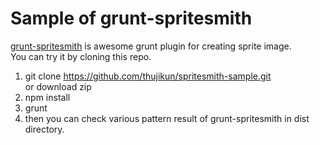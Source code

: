 Sample of grunt-spritesmith
=============================

[grunt-spritesmith](https://github.com/Ensighten/grunt-spritesmith) is awesome grunt plugin for creating sprite image.  
You can try it by cloning this repo.  

1. git clone https://github.com/thujikun/spritesmith-sample.git  
or download zip
2. npm install
3. grunt
4. then you can check various pattern result of grunt-spritesmith in dist directory.  